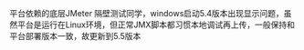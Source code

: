 平台依赖的底层JMeter
隔壁测试同学，windows启动5.4版本出现显示问题，虽然平台是运行在Linux环境，但正常JMX脚本都习惯本地调试再上传，一般保持和平台部署版本一致，故更新到5.5版本
